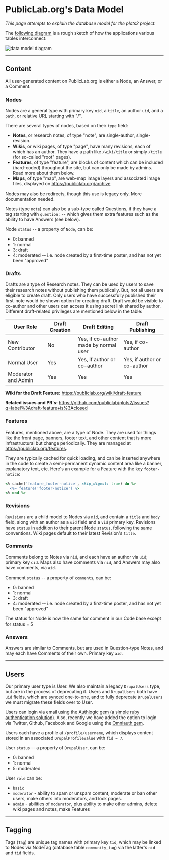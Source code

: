 PublicLab.org's Data Model
======

_This page attempts to explain the database model for the plots2 project._

The [following diagram](https://docs.google.com/presentation/d/1aquQKyih8vvtD7U-AI0NlbAcgT-BVu9G8hloYg-c-QI/edit#slide=id.p) is a rough sketch of how the applications various tables interconnect:

![data model diagram](https://publiclab.org/system/images/photos/000/021/061/original/diagram.png)

****

## Content

All user-generated content on PublicLab.org is either a Node, an Answer, or a Comment.

### Nodes

Nodes are a general type with primary key `nid`, a `title`, an author `uid`, and a `path`, or relative URL starting with "/".

There are several types of nodes, based on their `type` field:

* **Notes**, or research notes, of type "note", are single-author, single-revision.
* **Wikis**, or wiki pages, of type "page", have many revisions, each of which has an author. They have a path like `/wiki/title` or simply `/title` (for so-called "root" pages).
* **Features**, of type "feature", are blocks of content which can be included (hard-coded) throughout the site, but can only be made by admins. Read more about them below.
* **Maps**, of type "map", are web-map image layers and associated image files, displayed on https://publiclab.org/archive

Nodes may also be redirects, though this use is legacy only. More documentation needed.

Notes (type `note`) can also be a sub-type called Questions, if they have a tag starting with `question:` -- which gives them extra features such as the ability to have Answers (see below).

Node `status` -- a property of `Node`, can be:

* 0: banned
* 1: normal
* 3: draft
* 4: moderated -- i.e. node created by a first-time poster, and has not yet been "approved"

### Drafts

Drafts are a type of Research notes. They can be used by users to save their research notes without publishing them publically. But, not all users are eligible to create draft.
Only users who have successfully published their first-note would be shown option for creating draft. Draft would be visible to co-author and other users can access it using secret link
shared by author. Different draft-related privileges are mentioned below in the table:

| User Role | Draft Creation | Draft Editing | Draft Publishing |
| ------------ |--------------------|-------------------|-----------------------|
| New Contributor | No | Yes, if co-author made by normal user | Yes, if co-author |
| Normal User | Yes | Yes, if author or co-author | Yes, if author or co-author |
| Moderator and Admin | Yes | Yes | Yes | 

**Wiki for the Draft Feature:** https://publiclab.org/wiki/draft-feature

**Related issues and PR's:** https://github.com/publiclab/plots2/issues?q=label%3Adraft-feature+is%3Aclosed

### Features

Features, mentioned above, are a type of Node. They are used for things like the front page, banners, footer text, and other content that is more infrastructural but change periodically. They are managed at https://publiclab.org/features.

They are typically cached for quick loading, and can be inserted anywhere in the code to create a semi-permanent dynamic content area like a banner, explanatory text, etc. Here's an example for a Feature with the key `footer-notice`:

```ruby
<% cache('feature_footer-notice', skip_digest: true) do %>
  <%= feature('footer-notice') %>
<% end %>
```


### Revisions

`Revisions` are a child model to Nodes via `nid`, and contain a `title` and `body` field, along with an author as a `uid` field and a `vid` primary key. Revisions have `status` in addition to their parent Node `status`, following the same conventions. Wiki pages default to their latest Revision's `title`.

### Comments

Comments belong to Notes via `nid`, and each have an author via `uid`; primary key `cid`. Maps also have comments via `nid`, and Answers may also have comments, via `aid`.

Comment `status` -- a property of `comments`, can be:

* 0: banned
* 1: normal
* 3: draft
* 4: moderated -- i.e. node created by a first-time poster, and has not yet been "approved"

The status for Node is now the same for comment in our Code base except for status = 5

### Answers

Answers are similar to Comments, but are used in Question-type Notes, and may each have Comments of their own. Primary key `aid`.

****

## Users

Our primary user type is User. We also maintain a legacy `DrupalUsers` type, but are in the process of deprecating it. Users and `DrupalUsers` both have `uid` fields, which are synced one-to-one, and to fully deprecate `DrupalUsers` we must migrate these fields over to User.

Users can login via email using the [Authlogic gem (a simple ruby authentication
solution)](https://github.com/binarylogic/authlogic). Also, recently we have added the option to login via Twitter, Github, Facebook and Google using the
[Omniauth gem](https://github.com/publiclab/plots2/blob/master/doc/Omniauth.md).

Users each have a profile at `/profile/username`, which displays content stored in an associated `DrupalProfileValue` with `fid = 7`.

User `status` -- a property of `DrupalUser`, can be:

* 0: banned
* 1: normal
* 5: moderated

User `role` can be:

* `basic`
* `moderator` - ability to spam or unspam content, moderate or ban other users, make others into moderators, and lock pages.
* `admin` - abilities of `moderator`, plus ability to make other admins, delete wiki pages and notes, make Features

****

## Tagging

Tags (`Tag`) are unique tag names with primary key `tid`, which may be linked to Nodes via NodeTag (database table `community_tag`) via the latter's `nid` and `tid` fields.

